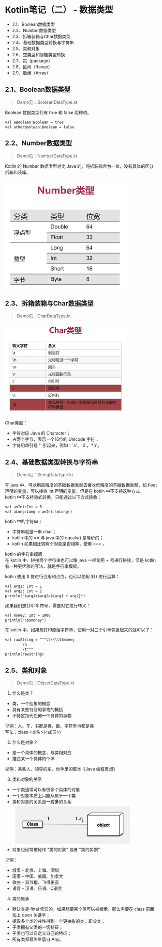 # Kotlin笔记（二） - 数据类型

* 2.1、Boolean数据类型
* 2.2、Number数据类型
* 2.3、拆箱装箱与Char数据类型
* 2.4、基础数据类型转换与字符串
* 2.5、类和对象
* 2.6、空类型和智能类型转换
* 2.7、包（package）
* 2.8、区间（Range）
* 2.9、数组（Array）

## 2.1、Boolean数据类型
> Demo见：BooleanDataType.kt

Boolean 数据类型只有 true 和 false 两种值。
```
val aBoolean:Boolean = true
val otherBoolean:Boolean = false
```

## 2.2、Number数据类型
> Demo见：NumberDataType.kt

Kotlin 的 Number 数据类型对比 Java 的，将拆装箱合为一体，没有具体的区分拆箱和装箱。

![Number数据类型](img_number_type.png)

## 2.3、拆箱装箱与Char数据类型
> Demo见：CharDataType.kt

![Char数据类型 - 转义字符](img_char_type.png)

Char类型：
* 字符对应 Java 的 Character；
* 占两个字节，表示一个16位的 Unicode 字符；
* 字符用单引号 '' 引起来，例如：'a'，'0'，'\n'。

## 2.4、基础数据类型转换与字符串
> Demo见：StringDataType.kt

在 java 中，可以用高精度的基础数据类型去接收低精度的基础数据类型，如 float 声明的变量，可以接收 int 声明的变量，但是在 kotlin 中不支持这种方式。</br>
kotlin 中不支持隐式转换，只能通过以下方式接收：
```
val anInt:Int = 5
val aLong:Long = anInt.toLong()
```

kotlin 中的字符串：
* 字符串就是一串 char；
* kotlin 中的 == 与 java 中的 equals() 是等价的；
* kotlin 如果相比较两个对象是否相等，使用 === 。

kotlin 的字符串模版</br>
在 kotlin 中，拼接两个字符串也可以像 java 一样使用 + 号进行拼接，但是 kotlin 有一种更优雅的写法，就是字符串模板。</br>

kotlin 使用 $ 符进行引用和占位，也可以使用 ${} 进行运算：
```
val arg1: Int = 1
val arg2: Int = 2
println("$arg1+$arg2=${arg1 + arg2}")
```

如果我们想打印 $ 符号，需要对它进行转义：
```
val money: Int = 1000
println("\$$money")
```

在 kotlin 中，如果想打印原始字符串，使用一对三个引号包裹起来的就可以了：
```
val rawString = """\\\\\\$$money
        \n
        \t"""
println(rawString)
```

## 2.5、类和对象
> Demo见：ObjectDataType.kt

1. 什么是类？
* 类，一个抽象的概念
* 具有某些特征的事物的概括
* 不特定指代任何一个具体的事物

举例：人、车、书都是类，数、字符串也都是类</br>
写法：class <类名>{<成员>}</br>

2. 什么是对象？
* 是一个具体的概念，与类相对应
* 描述某一个具体的个体

举例：某些人、领导的车、你手里的那本《Java 编程思想》

3. 类和对象的关系
* 一个类通常可以有很多个具体的对象
* 一个对象本质上只能从属于一个类
* 类和对象的关系是**一对多**的关系
![类和对象的关系是 1对多](img_one_class_to_objects.png)
* 对象也经常被称作 "类的对象" 或者 "类的实例"

举例：
* 城市 - 北京、上海、深圳
* 国家 - 中国、美国、加拿大
* 歌曲 - 双节棍、飞得更高
* 语言 - 汉语、日语、C语言 

4. 类的继承
* 默认类是 final 修饰的，如果想要某个类可以被继承，那么需要在 class 前面加上 open 关键字；
* 提取多个类的共性得到一个更抽象的类，即父类；
* 子类拥有父类的一切特征；
* 子类也可以自定义自己的特征；
* 所有类都最终继承自 Any。